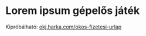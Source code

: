 # Lorem ipsum gépelős játék

Kipróbálható: [okj.harka.com/okos-fizetesi-urlap](https://okj.harka.com/okos-fizetesi-urlap/)
